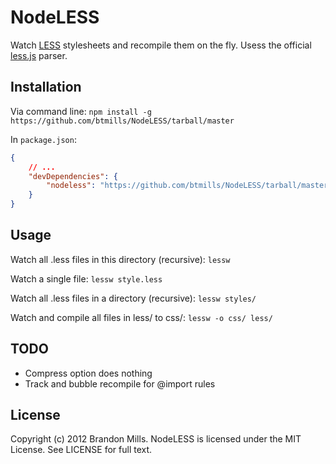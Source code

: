 # NodeLESS

Watch [LESS](http://lesscss.org) stylesheets and recompile them on the fly. Usess the official [less.js](https://github.com/cloudhead/less.js) parser.

## Installation

Via command line: `npm install -g https://github.com/btmills/NodeLESS/tarball/master`

In `package.json`:
```json
{
	// ...
	"devDependencies": {
		"nodeless": "https://github.com/btmills/NodeLESS/tarball/master"
	}
}
```

## Usage

Watch all .less files in this directory (recursive): `lessw`

Watch a single file: `lessw style.less`

Watch all .less files in a directory (recursive): `lessw styles/`

Watch and compile all files in less/ to css/: `lessw -o css/ less/`

## TODO

- Compress option does nothing
- Track and bubble recompile for @import rules

## License

Copyright (c) 2012 Brandon Mills.
NodeLESS is licensed under the MIT License. See LICENSE for full text.
